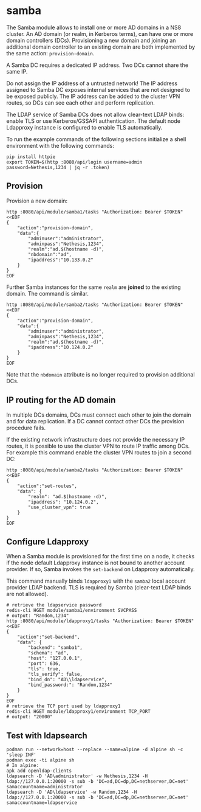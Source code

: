 # samba

The Samba module allows to install one or more AD domains in a NS8
cluster. An AD domain (or realm, in Kerberos terms), can have one or more
domain controllers (DCs). Provisioning a new domain and joining an
additional domain controller to an existing domain are both implemented by
the same action: `provision-domain`.

A Samba DC requires a dedicated IP address. Two DCs cannot share the same
IP.

Do not assign the IP address of a untrusted network! The IP address
assigned to Samba DC exposes internal services that are not designed to be
exposed publicly. The IP address can be added to the cluster VPN routes,
so DCs can see each other and perform replication.

The LDAP service of Samba DCs does not allow clear-text LDAP binds: enable
TLS or use Kerberos/GSSAPI authentication. The default node Ldapproxy
instance is configured to enable TLS automatically.

To run the example commands of the following sections initialize a shell
environment with the following commands:

    pip install httpie
    export TOKEN=$(http :8080/api/login username=admin password=Nethesis,1234 | jq -r .token)

## Provision

Provision a new domain:

    http :8080/api/module/samba1/tasks "Authorization: Bearer $TOKEN" <<EOF
    {
        "action":"provision-domain",
        "data":{
            "adminuser":"administrator",
            "adminpass":"Nethesis,1234",
            "realm":"ad.$(hostname -d)",
            "nbdomain":"ad",
            "ipaddress":"10.133.0.2"
        }
    }
    EOF

Further Samba instances for the same `realm` are **joined** to the existing domain.
The command is similar.

    http :8080/api/module/samba2/tasks "Authorization: Bearer $TOKEN" <<EOF
    {
        "action":"provision-domain",
        "data":{
            "adminuser":"administrator",
            "adminpass":"Nethesis,1234",
            "realm":"ad.$(hostname -d)",
            "ipaddress":"10.124.0.2"
        }
    }
    EOF

Note that the `nbdomain` attribute is no longer required to provision
additional DCs.

## IP routing for the AD domain

In multiple DCs domains, DCs must connect each other to join the domain
and for data replication. If a DC cannot contact other DCs the provision
procedure fails.

If the existing network infrastructure does not provide the necessary IP
routes, it is possible to use the cluster VPN to route IP traffic among
DCs. For example this command enable the cluster VPN routes to join a second
DC:

    http :8080/api/module/samba2/tasks "Authorization: Bearer $TOKEN" <<EOF
    {
        "action":"set-routes",
        "data": {
            "realm": "ad.$(hostname -d)",
            "ipaddress": "10.124.0.2",
            "use_cluster_vpn": true
        }
    }
    EOF

## Configure Ldapproxy

When a Samba module is provisioned for the first time on a node, it checks
if the node default Ldapproxy instance is not bound to another account
provider. If so, Samba invokes the `set-backend` on Ldapproxy
automatically.

This command manually binds `ldapproxy1` with the `samba2` local account
provider LDAP backend. TLS is required by Samba (clear-text LDAP binds are
not allowed).

    # retrieve the ldapservice password
    redis-cli HGET module/samba1/environment SVCPASS
    # output: "Random,1234"
    http :8080/api/module/ldapproxy1/tasks "Authorization: Bearer $TOKEN" <<EOF
    {
        "action":"set-backend",
        "data": {
            "backend": "samba1",
            "schema": "ad",
            "host": "127.0.0.1",
            "port": 636,
            "tls": true,
            "tls_verify": false,
            "bind_dn": "AD\\ldapservice",
            "bind_password:": "Random,1234"
        }
    }
    EOF
    # retrieve the TCP port used by ldapproxy1
    redis-cli HGET module/ldapproxy1/environment TCP_PORT
    # output: "20000"


## Test with ldapsearch

    podman run --network=host --replace --name=alpine -d alpine sh -c 'sleep INF'
    podman exec -ti alpine sh
    # In alpine:
    apk add openldap-clients
    ldapsearch -D 'AD\administrator' -w Nethesis,1234 -H ldap://127.0.0.1:20000 -s sub -b 'DC=ad,DC=dp,DC=nethserver,DC=net' samaccountname=administrator
    ldapsearch -D 'AD\ldapservice' -w Random,1234 -H ldap://127.0.0.1:20000 -s sub -b 'DC=ad,DC=dp,DC=nethserver,DC=net' samaccountname=ldapservice
